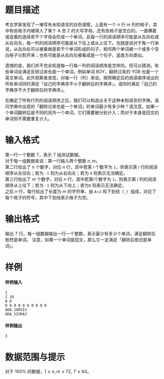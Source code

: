 
# 题目描述

考古学家发现了一堵写有未知语言的白色墙壁，上面有一个 $n$ 行 $m$ 列的格子，其中有些格子内被填入了某个 A 至 Z 的大写字母，还有些格子是空白的。一直横着或竖着的连续若干个字母会形成一个单词，且每一行的阅读顺序可能是从左向右或从右向左，每一列的阅读顺序可能是从下往上或从上往下。也就是说对于每一行来说，从左向右可以被看做是若干个单词形成的句子，相邻两个单词被一个或多个空白格子分割开来；也有可能是从右向左被看成是一个句子，竖直方向类似。

遗憾的是，我们并不完全知道每一行每一列的阅读顺序是怎样的。但可以猜测，有些单词会满足反转过来也是一个单词。例如单词 BOY，翻转过来的 YOB 也是一个英文单词。此外观察者发现，对每一行（列）来说，按照确定后的阅读顺序读出的所有单词同时满足「自己的字典序不小于翻转后的字典序」，或同时满足「自己的字典序不大于翻转后的字典序」。

在确定了所有行列的阅读顺序之后，我们可以构造出关于这种未知语言的字典。请问字典中出现的「翻转过来也是一个单词」的单词最少有多少种？请注意，如果一个单词翻转后是不同的另外一个单词，它们需要被分别计入；而对于本身是回文的单词则不需要重复计入。

# 输入格式

第一行一个整数 $T$，表示 $T$ 组测试数据。  
对于每一组数据来说：第一行输入两个整数 $n, m$。  
第二行给出了 $n$ 个数字，对应 $n$ 行，其中若第 $i$ 个数字为 ``1``，则表示第 $i$ 行的阅读顺序从左往右；若为 ``-1`` 则为从右向左；若为 ``0`` 则表示无法确定。  
第三行给出了 $m$ 个数字，对应 $n$ 行，其中若第$i$个数字为 ``1``，则表示第 $i$ 列的阅读顺序从上往下；若为 ``-1`` 则为从下向上；若为``0`` 则表示无法确定。  
之后 $n$ 行，每行给出了长度为 $m$ 的字符串，由 ``A``~``Z`` 和下划线（``_``）组成，对应了每个格子的符号，其中下划线表示格子为空。

# 输出格式

输出 $T$ 行。每一组数据输出一行一个整数，表示最少有多少个单词，满足翻转后依然是单词。
注意，如果一个单词是回文，那么它一定满足「翻转后依旧是单词」。

# 样例

#### 样例输入
```plain
1
2 10
0 0
0 0 0 0 0 0 0 0 0 0 
ADA_JARVIS
ADA_SIVRAJ
```

#### 样例输出
```plain
3
```

# 数据范围与提示

对于 $100 \%$ 的数据，$1 \leq n,m \leq 72, \ T \leq 64$。

